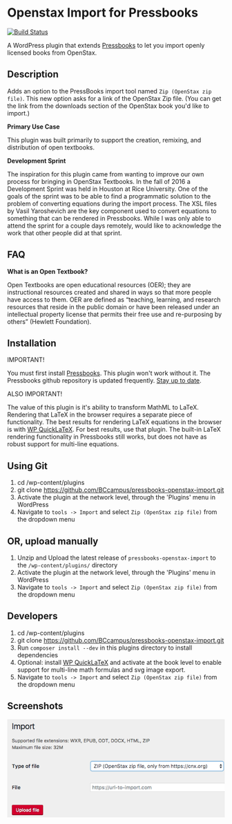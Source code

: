 # Openstax Import for Pressbooks #
[![Build Status](https://travis-ci.com/BCcampus/pressbooks-openstax-import.svg?branch=dev)](https://travis-ci.com/BCcampus/pressbooks-openstax-import)

A WordPress plugin that extends [Pressbooks](https://github.com/pressbooks/pressbooks) to let you import openly licensed books from OpenStax.

## Description ##

Adds an option to the PressBooks import tool named `Zip (OpenStax zip file)`. This new option asks for a link of the OpenStax Zip file. (You can get the link from the downloads section of the OpenStax book you'd like to import.)     

**Primary Use Case**

This plugin was built primarily to support the creation, remixing, and distribution of open textbooks.

**Development Sprint**

The inspiration for this plugin came from wanting to improve our own process for bringing in OpenStax Textbooks. In the fall of 2016 a Development Sprint was held in Houston at Rice University. One of the goals of the sprint
was to be able to find a programmatic solution to the problem of converting equations during the import process. The XSL files
by Vasil Yaroshevich are the key component used to convert equations to something that can be rendered in Pressbooks. While I was only able to
attend the sprint for a couple days remotely, would like to acknowledge the work that other people did at that sprint.

FAQ
------------

**What is an Open Textbook?**

Open Textbooks are open educational resources (OER); they are instructional resources created and shared in ways so that more people have access to them.
OER are defined as “teaching, learning, and research resources that reside in the public domain or have been released under an intellectual property license that permits their free use and re-purposing by others” (Hewlett Foundation).

## Installation ##

IMPORTANT!

You must first install [Pressbooks](https://github.com/pressbooks/pressbooks). This plugin won't work without it.
The Pressbooks github repository is updated frequently. [Stay up to date](https://github.com/pressbooks/pressbooks/tree/master).

ALSO IMPORTANT!

The value of this plugin is it's ability to transform MathML to LaTeX. Rendering that LaTeX in the browser
requires a separate piece of functionality. The best results for rendering LaTeX equations in the browser is with
[WP QuickLaTeX](https://wordpress.org/plugins/wp-quicklatex/). For best results, use that plugin. The built-in LaTeX rendering
functionality in Pressbooks still works, but does not have as robust support for multi-line equations.

## Using Git ##

1. cd /wp-content/plugins
2. git clone https://github.com/BCcampus/pressbooks-openstax-import.git
3. Activate the plugin at the network level, through the 'Plugins' menu in WordPress
4. Navigate to `tools -> Import` and select `Zip (OpenStax zip file)` from the dropdown menu 

## OR, upload manually ##

1. Unzip and Upload the latest release of `pressbooks-openstax-import` to the `/wp-content/plugins/` directory
2. Activate the plugin at the network level, through the 'Plugins' menu in WordPress
3. Navigate to `tools -> Import` and select `Zip (OpenStax zip file)` from the dropdown menu

## Developers ##
1. cd /wp-content/plugins
2. git clone https://github.com/BCcampus/pressbooks-openstax-import.git
3. Run `composer install --dev` in this plugins directory to install dependencies
4. Optional: install [WP QuickLaTeX](https://wordpress.org/plugins/wp-quicklatex/) and activate at the book level to enable support for multi-line math formulas and svg image export.
6. Navigate to `tools -> Import` and select `Zip (OpenStax zip file)` from the dropdown menu

## Screenshots ##
![screenshot](/assets/img/pb-os-import.png?raw=true "import screenshot")
